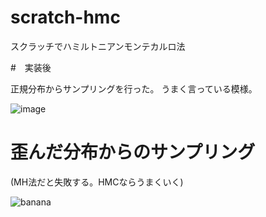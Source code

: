 # scratch-hmc
スクラッチでハミルトニアンモンテカルロ法

#　実装後

正規分布からサンプリングを行った。
うまく言っている模様。

![image](https://user-images.githubusercontent.com/29496312/57977588-c2691500-7a36-11e9-8a05-034a38482ac2.png)

# 歪んだ分布からのサンプリング

(MH法だと失敗する。HMCならうまくいく)

![banana](https://user-images.githubusercontent.com/29496312/60871121-18a34900-a26d-11e9-9752-d81bf11d18c2.png)